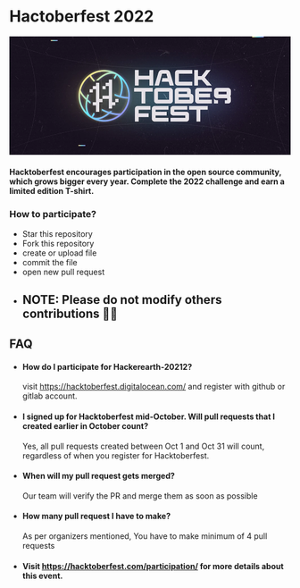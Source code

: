 # Hactoberfest 2022

![logo](images/hactoberfest2022.jpg?raw=true "logo")
#### Hacktoberfest encourages participation in the open source community, which grows bigger every year. Complete the 2022 challenge and earn a limited edition T-shirt.

### How to participate?
- Star this repository 
- Fork this repository
- create or upload file
- commit the file
- open new pull request
- ## NOTE: Please do not modify others contributions 🙏🏼

## FAQ

- #### How do I participate for Hackerearth-20212?
    visit https://hacktoberfest.digitalocean.com/ and register with github or gitlab account.

- #### I signed up for Hacktoberfest mid-October. Will pull requests that I created earlier in October count?
    Yes, all pull requests created between Oct 1 and Oct 31 will count, regardless of when you register for Hacktoberfest. 

- #### When will my pull request gets merged?

    Our team will verify the PR and merge them as soon as possible

- #### How many pull request I have to make?
    As per organizers mentioned, You have to make minimum of 4 pull requests
    
- #### Visit https://hacktoberfest.com/participation/ for more details about this event.

